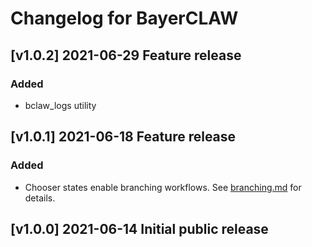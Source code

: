 # Changelog for BayerCLAW

## [v1.0.2] 2021-06-29 Feature release
### Added
- bclaw_logs utility

## [v1.0.1] 2021-06-18 Feature release
### Added
- Chooser states enable branching workflows. See [branching.md](doc/branching.md)
for details.

## [v1.0.0] 2021-06-14 Initial public release

